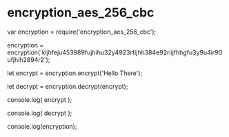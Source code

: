 # encryption_aes_256_cbc

var encryption = require('encryption_aes_256_cbc');

encryption = encryption('kljhfeju453989fujhihu32y4923rfijhh384e92riijfhhgfu3y9u4ir90ufjhih2894r2');

let encrypt = encryption.encrypt('Hello There');

let decrypt = encryption.decrypt(encrypt);

console.log( encrypt );

console.log( decrypt );

console.log(encryption);